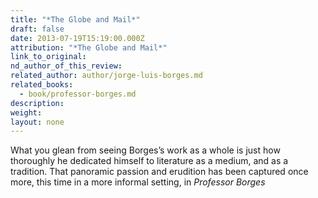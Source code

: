 ```yaml
---
title: "*The Globe and Mail*"
draft: false
date: 2013-07-19T15:19:00.000Z
attribution: "*The Globe and Mail*"
link_to_original:
nd_author_of_this_review:
related_author: author/jorge-luis-borges.md
related_books:
  - book/professor-borges.md
description:
weight:
layout: none
---
```

What you glean from seeing Borges’s work as a whole is just how thoroughly he dedicated himself to literature as a medium, and as a tradition. That panoramic passion and erudition has been captured once more, this time in a more informal setting, in *Professor Borges*

